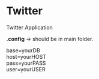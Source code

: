 # Twitter

Twitter Application


**.config** -> should be in main folder.

base=yourDB<br>
host=yourHOST<br>
pass=yourPASS<br>
user=yourUSER<br>

